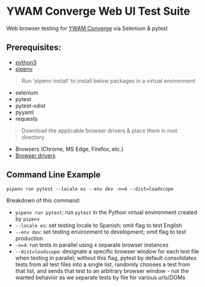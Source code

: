 # YWAM Converge Web UI Test Suite
Web browser testing for [YWAM Converge](https://ywamconverge.org/) via Selenium
& pytest

## Prerequisites: 
- [python3](https://www.python.org/download/releases/3.0/)
- [pipenv](https://pipenv-fork.readthedocs.io/en/latest/)

> Run 'pipenv install' to install below packages in a virtual environment
- selenium
- pytest
- pytest-xdist
- pyyaml
- requests
  
> Download the applicable browser drivers & place them in root directory
- Browsers (Chrome, MS Edge, Firefox, etc.)
- [Browser drivers](https://www.selenium.dev/downloads)

## Command Line Example

`pipenv run pytest --locale es --env dev -n=4 --dist=loadscope` 

Breakdown of this command:
- `pipenv run pytest`: run `pytest` in the Python virtual environment created by
  `pipenv`
- `--locale es`: set testing locale to Spanish; omit flag to test English
- `--env dev`: set testing environment to development; omit flag to test
  production
- `-n=4`: run tests in parallel using `4` separate browser instances
- `--dist=loadscope`: designate a specific browser window for each test file
  when testing in parallel; without this flag, pytest by default consolidates
  tests from all test files into a single list, randomly chooses a test from
  that list, and sends that test to an arbitrary browser window - not the wanted
  behavior as we separate tests by file for various urls/DOMs